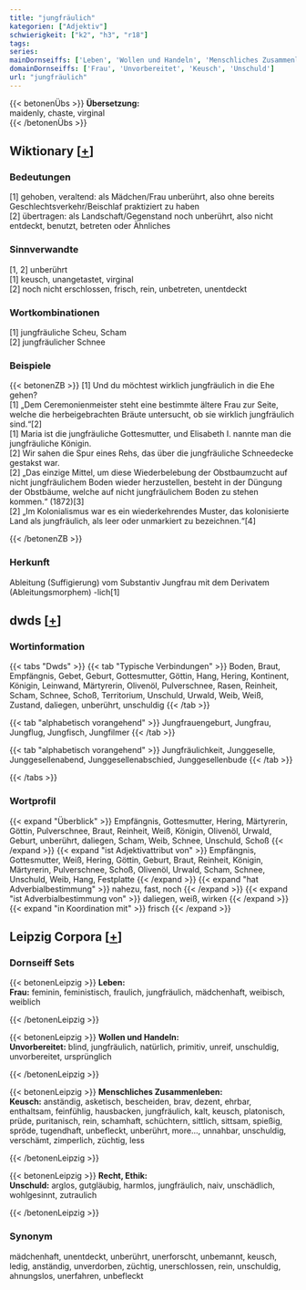 ```yaml
---
title: "jungfräulich"
kategorien: ["Adjektiv"]
schwierigkeit: ["k2", "h3", "r18"]
tags:
series:
mainDornseiffs: ['Leben', 'Wollen und Handeln', 'Menschliches Zusammenleben', 'Recht, Ethik']
domainDornseiffs: ['Frau', 'Unvorbereitet', 'Keusch', 'Unschuld']
url: "jungfräulich"
---
```


{{< betonenÜbs >}}
**Übersetzung:**  
maidenly, chaste, virginal  
{{< /betonenÜbs >}}

## Wiktionary [[+](https://de.wiktionary.org/wiki/jungfräulich)]

### Bedeutungen
[1] gehoben, veraltend: als Mädchen/Frau unberührt, also ohne bereits Geschlechtsverkehr/Beischlaf praktiziert zu haben  
[2] übertragen: als Landschaft/Gegenstand noch unberührt, also nicht entdeckt, benutzt, betreten oder Ähnliches  

### Sinnverwandte
[1, 2] unberührt  
[1] keusch, unangetastet, virginal  
[2] noch nicht erschlossen, frisch, rein, unbetreten, unentdeckt  

### Wortkombinationen
[1] jungfräuliche Scheu, Scham  
[2] jungfräulicher Schnee  

### Beispiele
{{< betonenZB >}}
[1] Und du möchtest wirklich jungfräulich in die Ehe gehen?  
[1] „Dem Ceremonienmeister steht eine bestimmte ältere Frau zur Seite, welche die herbeigebrachten Bräute untersucht, ob sie wirklich jungfräulich sind.“[2]  
[1] Maria ist die jungfräuliche Gottesmutter, und Elisabeth I. nannte man die jungfräuliche Königin.  
[2] Wir sahen die Spur eines Rehs, das über die jungfräuliche Schneedecke gestakst war.  
[2] „Das einzige Mittel, um diese Wiederbelebung der Obstbaumzucht auf nicht jungfräulichem Boden wieder herzustellen, besteht in der Düngung der Obstbäume, welche auf nicht jungfräulichem Boden zu stehen kommen.“ (1872)[3]  
[2] „Im Kolonialismus war es ein wiederkehrendes Muster, das kolonisierte Land als jungfräulich, als leer oder unmarkiert zu bezeichnen.“[4]  

{{< /betonenZB >}}
### Herkunft
Ableitung (Suffigierung) vom Substantiv Jungfrau mit dem Derivatem (Ableitungsmorphem) -lich[1]  



## dwds [[+](https://www.dwds.de/wb/jungfräulich)]

### Wortinformation
{{< tabs "Dwds" >}}
{{< tab "Typische Verbindungen" >}}
Boden, Braut, Empfängnis, Gebet, Geburt, Gottesmutter, Göttin, Hang, Hering, Kontinent, Königin, Leinwand, Märtyrerin, Olivenöl, Pulverschnee, Rasen, Reinheit, Scham, Schnee, Schoß, Territorium, Unschuld, Urwald, Weib, Weiß, Zustand, daliegen, unberührt, unschuldig
{{< /tab >}}

{{< tab "alphabetisch vorangehend" >}}
Jungfrauengeburt, Jungfrau, Jungflug, Jungfisch, Jungfilmer
{{< /tab >}}

{{< tab "alphabetisch vorangehend" >}}
Jungfräulichkeit, Junggeselle, Junggesellenabend, Junggesellenabschied, Junggesellenbude
{{< /tab >}}

{{< /tabs >}}

### Wortprofil
{{< expand "Überblick" >}} Empfängnis, Gottesmutter, Hering, Märtyrerin, Göttin, Pulverschnee, Braut, Reinheit, Weiß, Königin, Olivenöl, Urwald, Geburt, unberührt, daliegen, Scham, Weib, Schnee, Unschuld, Schoß {{< /expand >}}
{{< expand "ist Adjektivattribut von" >}} Empfängnis, Gottesmutter, Weiß, Hering, Göttin, Geburt, Braut, Reinheit, Königin, Märtyrerin, Pulverschnee, Schoß, Olivenöl, Urwald, Scham, Schnee, Unschuld, Weib, Hang, Festplatte {{< /expand >}}
{{< expand "hat Adverbialbestimmung" >}} nahezu, fast, noch {{< /expand >}}
{{< expand "ist Adverbialbestimmung von" >}} daliegen, weiß, wirken {{< /expand >}}
{{< expand "in Koordination mit" >}} frisch {{< /expand >}}

## Leipzig Corpora [[+](https://corpora.uni-leipzig.de/en/res?word=jungfräulich&corpusId=deu_newscrawl-public_2018)]

### Dornseiff Sets
{{< betonenLeipzig >}}
**Leben:**  
**Frau:** feminin, feministisch, fraulich, jungfräulich, mädchenhaft, weibisch, weiblich  

{{< /betonenLeipzig >}}


{{< betonenLeipzig >}}
**Wollen und Handeln:**  
**Unvorbereitet:** blind, jungfräulich, natürlich, primitiv, unreif, unschuldig, unvorbereitet, ursprünglich  

{{< /betonenLeipzig >}}


{{< betonenLeipzig >}}
**Menschliches Zusammenleben:**  
**Keusch:** anständig, asketisch, bescheiden, brav, dezent, ehrbar, enthaltsam, feinfühlig, hausbacken, jungfräulich, kalt, keusch, platonisch, prüde, puritanisch, rein, schamhaft, schüchtern, sittlich, sittsam, spießig, spröde, tugendhaft, unbefleckt, unberührt, more..., unnahbar, unschuldig, verschämt, zimperlich, züchtig, less  

{{< /betonenLeipzig >}}


{{< betonenLeipzig >}}
**Recht, Ethik:**  
**Unschuld:** arglos, gutgläubig, harmlos, jungfräulich, naiv, unschädlich, wohlgesinnt, zutraulich  

{{< /betonenLeipzig >}}

### Synonym
mädchenhaft, unentdeckt, unberührt, unerforscht, unbemannt, keusch, ledig, anständig, unverdorben, züchtig, unerschlossen, rein, unschuldig, ahnungslos, unerfahren, unbefleckt

